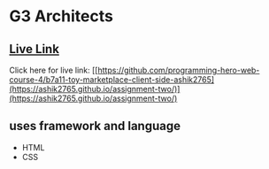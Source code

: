 # G3 Architects 
## [Live Link]([https://ashik2765.github.io/assignment-two/](https://ashik2765.github.io/assignment-two/))
Click here for live link: [[https://github.com/programming-hero-web-course-4/b7a11-toy-marketplace-client-side-ashik2765](https://ashik2765.github.io/assignment-two/)](https://ashik2765.github.io/assignment-two/)

## uses framework and language

* HTML
* CSS

